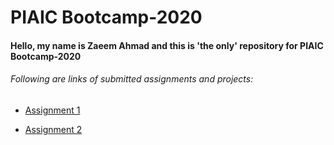 # PIAIC Bootcamp-2020

#### Hello, my name is Zaeem Ahmad and this is 'the only' repository for PIAIC Bootcamp-2020

###### Following are links of submitted assignments and projects:

*  <a href="http://zaeem-testing.surge.sh/">Assignment 1</a>

*  <a href="http://zaeem_assignment-2.surge.sh/">Assignment 2</a>


